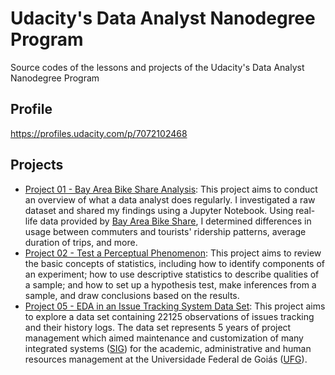 # Udacity's Data Analyst Nanodegree Program
Source codes of the lessons and projects of the Udacity's Data Analyst Nanodegree Program

## Profile
https://profiles.udacity.com/p/7072102468

## Projects
- [Project 01 \- Bay Area Bike Share Analysis](core-course-01-welcome-to-the-nanodegree/project-01-bike-share-analysis): This project aims to conduct an overview of what a data analyst does regularly. I investigated a raw dataset and shared my findings using a Jupyter Notebook. Using real-life data provided by [Bay Area Bike Share](http://www.bayareabikeshare.com/), I determined differences in usage between commuters and tourists' ridership patterns, average duration of trips, and more.
- [Project 02 \- Test a Perceptual Phenomenon](core-course-02-statistics/project-02-test-a-percentual-phenomenon): This project aims to review the basic concepts of statistics, including how to identify components of an experiment; how to use descriptive statistics to describe qualities of a sample; and how to set up a hypothesis test, make inferences from a sample, and draw conclusions based on the results.
- [Project 05 \- EDA in an Issue Tracking System Data Set](core-course-05-exploratory-data-analysis/project-05-explore-and-summarize-data): This project aims to explore a data set containing 22125 observations of issues tracking and their history logs. The data set represents 5 years of project management which aimed maintenance and customization of many integrated systems ([SIG](https://docs.info.ufrn.br)) for the academic, administrative and human  resources management at the Universidade Federal de Goiás ([UFG](https://www.ufg.br)).
